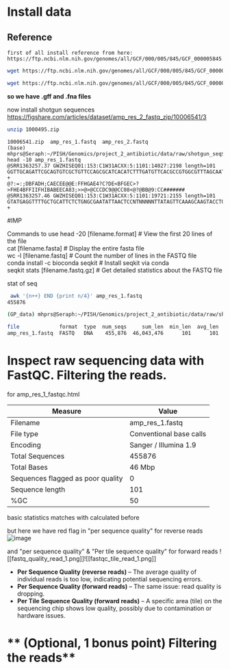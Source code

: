 # Install data
## Reference
	first of all install reference from here:
	https://ftp.ncbi.nlm.nih.gov/genomes/all/GCF/000/005/845/GCF_000005845.2_ASM584v2/
	
```Bash
wget https://ftp.ncbi.nlm.nih.gov/genomes/all/GCF/000/005/845/GCF_000005845.2_ASM584v2/GCF_000005845.2_ASM584v2_genomic.fna.gz

wget https://ftp.ncbi.nlm.nih.gov/genomes/all/GCF/000/005/845/GCF_000005845.2_ASM584v2/GCF_000005845.2_ASM584v2_genomic.gff.gz

```

**so we have .gff and .fna files**

now install shotgun sequences https://figshare.com/articles/dataset/amp_res_2_fastq_zip/10006541/3


```Bash
unzip 1000495.zip
```

```
10006541.zip  amp_res_1.fastq  amp_res_2.fastq
(base) mhprs@Seraph:~/PISH/Genomics/project_2_antibiotic/data/raw/shotgun_seq$ head -10 amp_res_1.fastq
@SRR1363257.37 GWZHISEQ01:153:C1W31ACXX:5:1101:14027:2198 length=101
GGTTGCAGATTCGCAGTGTCGCTGTTCCAGCGCATCACATCTTTGATGTTCACGCCGTGGCGTTTAGCAATGCTTGAAAGCGAATCGCCTTTGCCCACACG
+
@?:=:;DBFADH;CAECEE@@E:FFHGAE4?C?DE<BFGEC>?>FHE4BFFIIFHIBABEECA83;>>@>@CCCDC9@@CC08<@?@BB@9:CC#######
@SRR1363257.46 GWZHISEQ01:153:C1W31ACXX:5:1101:19721:2155 length=101
GTATGAGGTTTTGCTGCATTCTCTGNGCGAATATTAACTCCNTNNNNNTTATAGTTCAAAGCAAGTACCTGTCTCTTATACACATCTCCGAGCCCACGAGC
+
```

#IMP 

Commands to use
	head -20 [filename.format]  # View the first 20 lines of the file  
	cat [filename.fasta]  # Display the entire fasta file  
	wc -l [filename.fastq]  # Count the number of lines in the FASTQ file  
	conda install -c bioconda seqkit  # Install seqkit via conda  
	seqkit stats [filename.fastq.gz]  # Get detailed statistics about the FASTQ file  

stat of seq
```Bash
 awk '{n++} END {print n/4}' amp_res_1.fastq
455876
```

```Bash
(GP_data) mhprs@Seraph:~/PISH/Genomics/project_2_antibiotic/data/raw/shotgun_seq$ seqkit stats amp_res_1.fastq

file             format  type  num_seqs     sum_len  min_len  avg_len  max_len
amp_res_1.fastq  FASTQ   DNA    455,876  46,043,476      101      101      101

```

# **Inspect raw sequencing data with FastQC. Filtering the reads.**
for amp_res_1_fastqc.html 

| Measure                           | Value                   |
| --------------------------------- | ----------------------- |
| Filename                          | amp_res_1.fastq         |
| File type                         | Conventional base calls |
| Encoding                          | Sanger / Illumina 1.9   |
| Total Sequences                   | 455876                  |
| Total Bases                       | 46 Mbp                  |
| Sequences flagged as poor quality | 0                       |
| Sequence length                   | 101                     |
| %GC                               | 50                      |


basic statistics matches with calculated before

but here we have red flag in "per sequence quality" for reverse reads
![image](./images/fastq_read_2.png)


and "per sequence quality" & "Per tile sequence quality" for forward reads
![[fastq_quality_read_1.png]]![[fastqc_tile_read_1.png]]

- **Per Sequence Quality (reverse reads)** – The average quality of individual reads is too low, indicating potential sequencing errors.
- **Per Sequence Quality (forward reads)** – The same issue: read quality is dropping.
- **Per Tile Sequence Quality (forward reads)** – A specific area (tile) on the sequencing chip shows low quality, possibly due to contamination or hardware issues.

# ** (Optional, 1 bonus point) Filtering the reads**
